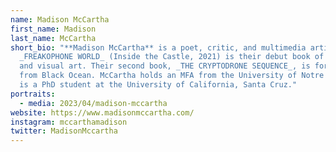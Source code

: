 ```yaml
---
name: Madison McCartha
first_name: Madison
last_name: McCartha
short_bio: "**Madison McCartha** is a poet, critic, and multimedia artist.
  _FREAKOPHONE WORLD_ (Inside the Castle, 2021) is their debut book of poetry
  and visual art. Their second book, _THE CRYPTODRONE SEQUENCE_, is forthcoming
  from Black Ocean. McCartha holds an MFA from the University of Notre Dame and
  is a PhD student at the University of California, Santa Cruz."
portraits:
  - media: 2023/04/madison-mccartha
website: https://www.madisonmccartha.com/
instagram: mccarthamadison
twitter: MadisonMccartha
---
```

